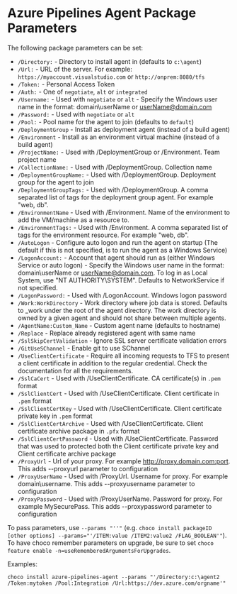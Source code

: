 # Azure Pipelines Agent Package Parameters

The following package parameters can be set:

* `/Directory:` - Directory to install agent in (defaults to `c:\agent`)
* `/Url:` - URL of the server. For example: `https://myaccount.visualstudio.com` or `http://onprem:8080/tfs`
* `/Token:` - Personal Access Token
* `/Auth:` - One of `negotiate`, `alt` or `integrated`
* `/Username:` - Used with `negotiate` or `alt` - Specify the Windows user name in the format: domain\userName or userName@domain.com
* `/Password:` - Used with `negotiate` or `alt`
* `/Pool:` - Pool name for the agent to join (defaults to `default`)
* `/DeploymentGroup` - Install as deployment agent (instead of a build agent)
* `/Environment` - Install as an environment virtual machine (instead of a build agent)
* `/ProjectName:` - Used with /DeploymentGroup or /Environment. Team project name
* `/CollectionName:` - Used with /DeploymentGroup. Collection name
* `/DeploymentGroupName:` - Used with /DeploymentGroup. Deployment group for the agent to join
* `/DeploymentGroupTags:` - Used with /DeploymentGroup. A comma separated list of tags for the deployment group agent. For example "web, db".
* `/EnvironmentName` - Used with /Environment. Name of the environment to add the VM/machine as a resource to.
* `/EnvironmentTags:` - Used with /Environment. A comma separated list of tags for the environment resource. For example "web, db".
* `/AutoLogon` - Configure auto logon and run the agent on startup (The default if this is not specified, is to run the agent as a Windows Service)
* `/LogonAccount:` - Account that agent should run as (either Windows Service or auto logon) - Specify the Windows user name in the format: domain\userName or userName@domain.com. To log in as Local System, use "NT AUTHORITY\SYSTEM". Defaults to NetworkService if not specified.
* `/LogonPassword:` - Used with /LogonAccount. Windows logon password
* `/Work:WorkDirectory` - Work directory where job data is stored. Defaults to _work under the root of the agent directory. The work directory is owned by a given agent and should not share between multiple agents.
* `/AgentName:Custom_Name` - Custom agent name (defaults to hostname)
* `/Replace` - Replace already registered agent with same name
* `/SslSkipCertValidation` - Ignore SSL server certificate validation errors
* `/GitUseSChannel` - Enable git to use SChannel
* `/UseClientCertificate` - Require all incoming requests to TFS to present a client certificate in addition to the regular credential. Check the documentation for all the requirements.
* `/SslCaCert` - Used with /UseClientCertificate. CA certificate(s) in `.pem` format
* `/SslClientCert` - Used with /UseClientCertificate. Client certificate in `.pem` format
* `/SslClientCertKey` - Used with /UseClientCertificate. Client certificate private key in `.pem` format
* `/SslClientCertArchive` - Used with /UseClientCertificate. Client certificate archive package in `.pfx` format
* `/SslClientCertPassword` - Used with /UseClientCertificate. Password that was used to protected both the Client certificate private key and Client certificate archive package
* `/ProxyUrl` - Url of your proxy. For example http://proxy.domain.com:port. This adds --proxyurl parameter to configuration
* `/ProxyUserName` - Used with /ProxyUrl. Username for proxy. For example domain\username. This adds --proxyusername parameter to configuration
* `/ProxyPassword` - Used with /ProxyUserName. Password for proxy. For example MySecurePass. This adds --proxypassword parameter to configuration

To pass parameters, use `--params "''"` (e.g. `choco install packageID [other options] --params="'/ITEM:value /ITEM2:value2 /FLAG_BOOLEAN'"`).
To have choco remember parameters on upgrade, be sure to set `choco feature enable -n=useRememberedArgumentsForUpgrades`.

Examples:

`choco install azure-pipelines-agent --params "'/Directory:c:\agent2 /Token:mytoken /Pool:Integration /Url:https://dev.azure.com/orgname'"`
  